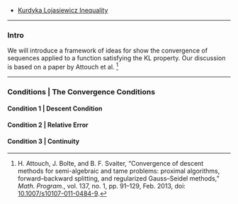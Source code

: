 - [Kurdyka Lojasiewicz Inequality](Kurdyka%20Lojasiewicz%20Inequality.md)


---
### **Intro**

We will introduce a framework of ideas for show the convergence of sequences applied to a function satisfying the KL property. 
Our discussion is based on a paper by Attouch et al. [^1]

---
### Conditions | The Convergence Conditions

#### **Condition 1 | Descent Condition**

#### **Condition 2 | Relative Error**

#### **Condition 3 | Continuity**


[^1]: H. Attouch, J. Bolte, and B. F. Svaiter, “Convergence of descent methods for semi-algebraic and tame problems: proximal algorithms, forward–backward splitting, and regularized Gauss–Seidel methods,” _Math. Program._, vol. 137, no. 1, pp. 91–129, Feb. 2013, doi: [10.1007/s10107-011-0484-9](https://doi.org/10.1007/s10107-011-0484-9).
